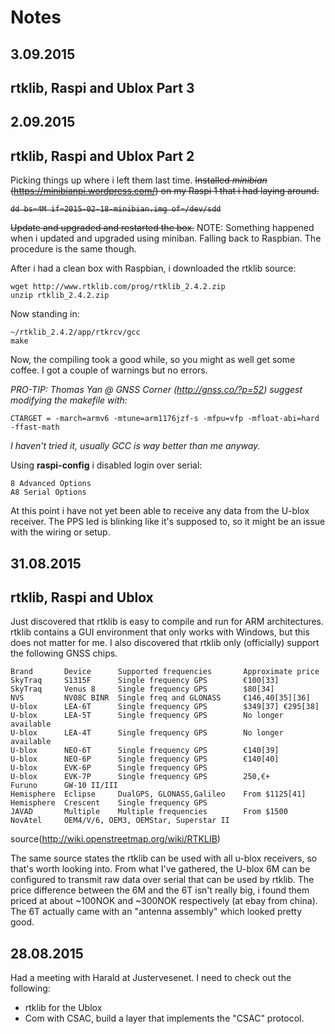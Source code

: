 # Notes

## 3.09.2015

## rtklib, Raspi and Ublox Part 3


## 2.09.2015

## rtklib, Raspi and Ublox Part 2
Picking things up where i left them last time.
<s>Installed *minibian* (https://minibianpi.wordpress.com/) on my Raspi 1 that i had laying around.

	dd bs=4M if=2015-02-18-minibian.img of=/dev/sdd

Update and upgraded and restarted the box.</s>
NOTE: Something happened when i updated and upgraded using miniban. Falling back to Raspbian. The procedure is the same though.

After i had a clean box with Raspbian, i downloaded the rtklib source:

	wget http://www.rtklib.com/prog/rtklib_2.4.2.zip
	unzip rtklib_2.4.2.zip

Now standing in:
	
	~/rtklib_2.4.2/app/rtkrcv/gcc
	make

Now, the compiling took a good while, so you might as well get some coffee. I got a couple of warnings but no errors.

*PRO-TIP: Thomas Yan @ GNSS Corner (http://gnss.co/?p=52) suggest modifying the makefile with:* 

	CTARGET = -march=armv6 -mtune=arm1176jzf-s -mfpu=vfp -mfloat-abi=hard -ffast-math

*I haven't tried it, usually GCC is way better than me anyway.*

Using **raspi-config** i disabled login over serial:

	8 Advanced Options
	A8 Serial Options

At this point i have not yet been able to receive any data from the U-blox receiver. The PPS led is blinking like it's supposed to, so it might be an issue with the wiring or setup. 

## 31.08.2015

## rtklib, Raspi and Ublox
Just discovered that rtklib is easy to compile and run for ARM architectures. rtklib contains a GUI environment that only works with Windows, but this does not matter for me. I also discovered that rtklib only (officially) support the following GNSS chips. 

	Brand 		Device 		Supported frequencies 		Approximate price
	SkyTraq 	S1315F 		Single frequency GPS 		€100[33]
	SkyTraq 	Venus 8 	Single frequency GPS 		$80[34]
	NVS 		NV08C BINR 	Single freq and GLONASS 	€146,40[35][36]
	U-blox 		LEA-6T 		Single frequency GPS 		$349[37] €295[38]
	U-blox 		LEA-5T 		Single frequency GPS 		No longer available
	U-blox 		LEA-4T 		Single frequency GPS 		No longer available
	U-blox 		NEO-6T 		Single frequency GPS 		€140[39]
	U-blox 		NEO-6P 		Single frequency GPS  		€140[40]
	U-blox 		EVK-6P 		Single frequency GPS  	
	U-blox 		EVK-7P 		Single frequency GPS  		250,€+
	Furuno 		GW-10 II/III
	Hemisphere 	Eclipse 	DualGPS, GLONASS,Galileo 	From $1125[41]
	Hemisphere 	Crescent 	Single frequency GPS 	
	JAVAD 		Multiple 	Multiple frequencies 		From $1500
	NovAtel 	OEM4/V/6, OEM3, OEMStar, Superstar II
source(http://wiki.openstreetmap.org/wiki/RTKLIB)

The same source states the rtklib can be used with all u-blox receivers, so that's worth looking into. From what I've gathered, the U-blox 6M can be configured to transmit raw data over serial that can be used by rtklib. The price difference between the 6M and the 6T isn't really big, i found them priced at about ~100NOK and ~300NOK respectively (at ebay from china). The 6T actually came with an "antenna assembly" which looked pretty good. 

## 28.08.2015
Had a meeting with Harald at Justervesenet. I need to check out the following:

- rtklib for the Ublox
- Com with CSAC, build a layer that implements the "CSAC" protocol.